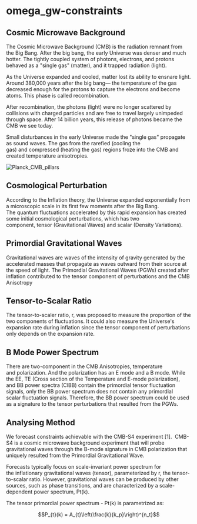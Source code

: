 # omega_gw-constraints

## Cosmic Microwave Background
The Cosmic Microwave Background (CMB) is the radiation remnant from the Big Bang. After the big bang, the early Universe was denser and much hotter. The tightly coupled system of photons, electrons, and protons behaved as a "single gas" (matter), and it trapped radiation (light).

As the Universe expanded and cooled, matter lost its ability to ensnare light. Around 380,000 years after the big bang— the temperature of the gas decreased enough for the protons to capture the electrons and become atoms. This phase is called recombination.

After recombination, the photons (light) were no longer scattered by collisions with charged particles and are free to travel largely unimpeded through space. After 14 billion years, this release of photons became the CMB we see today.

Small disturbances in the early Universe made the "single gas" propagate as sound waves. The gas from the rarefied (cooling the gas) and compressed (heating the gas) regions froze into the CMB and created temperature anisotropies. 

![Planck_CMB_pillars](https://user-images.githubusercontent.com/94723635/210215778-a2148462-717c-4bca-bfc0-f3ccdd8d28e9.jpg)

## Cosmological Perturbation
According to the Inflation theory, the Universe expanded exponentially from a microscopic scale in its first few moments after the Big Bang. The quantum fluctuations accelerated by this rapid expansion has created some initial cosmological perturbations, which has two component, tensor (Gravitational Waves) and scalar (Density Variations).

## Primordial Gravitational Waves
Gravitational waves are waves of the intensity of gravity generated by the accelerated masses that propagate as waves outward from their source at the speed of light. The Primordial Gravitational Waves (PGWs) created after inflation contributed to the tensor component of perturbations and the CMB Anisotropy

## Tensor-to-Scalar Ratio
The tensor-to-scaler ratio, r, was proposed to measure the proportion of the two components of fluctuations. It could also measure the Universe's expansion rate during inflation since the tensor component of perturbations only depends on the expansion rate.

## B Mode Power Spectrum
There are two-component in the CMB Anisotropies, temperature and polarization. And the polarization has an E mode and a B mode. While the EE, TE (Cross section of the Temperature and E-mode polarization), and BB power spectra (ClBB) contain the primordial tensor fluctuation signals, only the BB power spectrum does not contain any primordial scalar fluctuation signals. Therefore, the BB power spectrum could be used as a signature to the tensor perturbations that resulted from the PGWs.

## Analysing Method
We forecast constraints achievable with the CMB-S4 experiment [1].  CMB-S4 is a cosmic microwave background experiment that will probe gravitational waves through the B-mode signature in CMB polarization that uniquely resulted from the Primordial Gravitational Wave.

Forecasts typically focus on scale-invariant power spectrum for the inflationary gravitational waves (tensor), parameterized by r, the tensor-to-scalar ratio. However, gravitational waves can be produced by other sources, such as phase transitions, and are characterized by a scale-dependent power spectrum, Pt(k). 

The tensor primordial power spectrum - Pt(k) is parametrized as: 

$$P_{t}(k) = A_{t}\left(\frac{k}{k_p}\right)^{n_t}$$

